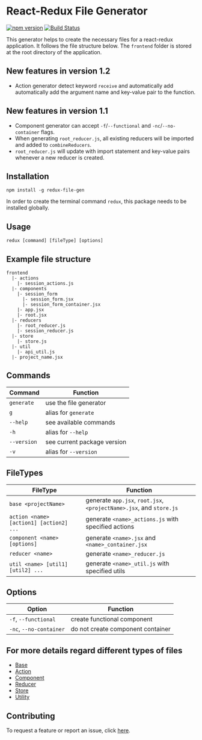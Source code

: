 # React-Redux File Generator

[![npm version](https://badge.fury.io/js/redux-file-gen.svg)](https://badge.fury.io/js/redux-file-gen)  [![Build Status](https://travis-ci.org/davidhu2000/react_redux_generator.svg?branch=master)](https://travis-ci.org/davidhu2000/react_redux_generator)

This generator helps to create the necessary files for a react-redux application. It follows the file structure below. The `frontend` folder is stored at the root directory of the application.

## New features in version 1.2
- Action generator detect keyword `receive` and automatically add automatically add the argument name and key-value pair to the function.

## New features in version 1.1
- Component generator can accept `-f`/`--functional` and `-nc`/`--no-container` flags.
- When generating `root_reducer.js`, all existing reducers will be imported and added to `combineReducers`.
- `root_reducer.js` will update with import statement and key-value pairs whenever a new reducer is created.


## Installation
```
npm install -g redux-file-gen
```

In order to create the terminal command `redux`, this package needs to be installed globally.

## Usage

```
redux [command] [fileType] [options]
```

## Example file structure

```
frontend
  |- actions
    |- session_actions.js
  |- components
    |- session_form
      |- session_form.jsx
      |- session_form_container.jsx
    |- app.jsx
    |- root.jsx
  |- reducers
    |- root_reducer.js
    |- session_reducer.js
  |- store
    |- store.js
  |- util
    |- api_util.js
  |- project_name.jsx
```

## Commands

| Command       | Function                              |
|---------------|---------------------------------------|
|`generate`     | use the file generator                |
|`g`            | alias for `generate`                  |
| `--help`      | see available commands                |
| `-h`          | alias for `--help`                    |
| `--version`   | see current package version           |
| `-v`          | alias for `--version`                 |

## FileTypes

| FileType                                | Function                                                            |
|-----------------------------------------|---------------------------------------------------------------------|
| `base <projectName>`                    | generate `app.jsx`, `root.jsx`, `<projectName>.jsx`, and `store.js` |
| `action <name> [action1] [action2] ...` | generate `<name>_actions.js` with specified actions                 |
| `component <name> [options]`            | generate `<name>.jsx` and `<name>_container.jsx`                    |
| `reducer <name>`                        | generate `<name>_reducer.js`                                        |
| `util <name> [util1] [util2] ...`       | generate `<name>_util.js` with specified utils                      |

## Options

| Option                    | Function                                |
|---------------------------|-----------------------------------------|
| `-f`, `--functional`      | create functional component             |
| `-nc`, `--no-container`   | do not create component container       |

## For more details regard different types of files
- [Base](docs/base.md)
- [Action](docs/action.md)
- [Component](docs/component.md)
- [Reducer](docs/reducer.md)
- [Store](docs/store.md)
- [Utility](docs/util.md)

## Contributing

To request a feature or report an issue, click [here](https://github.com/davidhu2000/react_redux_generator/issues).
